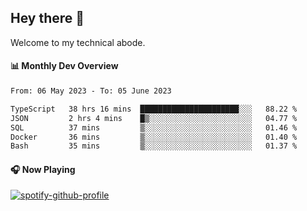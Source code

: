 ## Hey there 👋

Welcome to my technical abode.

#### 📊 Monthly Dev Overview
<!--START_SECTION:waka-->

```txt
From: 06 May 2023 - To: 05 June 2023

TypeScript   38 hrs 16 mins  ██████████████████████░░░   88.22 %
JSON         2 hrs 4 mins    █▒░░░░░░░░░░░░░░░░░░░░░░░   04.77 %
SQL          37 mins         ▒░░░░░░░░░░░░░░░░░░░░░░░░   01.46 %
Docker       36 mins         ▒░░░░░░░░░░░░░░░░░░░░░░░░   01.40 %
Bash         35 mins         ▒░░░░░░░░░░░░░░░░░░░░░░░░   01.37 %
```

<!--END_SECTION:waka-->

#### 🎧 Now Playing

[![spotify-github-profile](https://spotify-github-profile.vercel.app/api/view?uid=james2mid&cover_image=true&theme=natemoo-re)](https://open.spotify.com/user/james2mid?si=2b3baf2b09cb499e)
